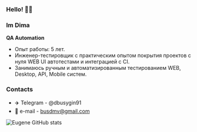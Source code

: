 ### Hello! 👋:wink:
### Im Dima 
**QA Automation**

- Опыт работы: 5 лет.
- Инженер-тестировщик с практическим опытом покрытия проектов с нуля WEB UI автотестами и интеграцией с CI.
- Занимаюсь ручным и автоматизированным тестированием WEB, Desktop, API, Mobile систем.

### Contacts
- :airplane: Telegram - @dbusygin91
- :e-mail: e-mail - busdmv@gmail.com

![Eugene GitHub stats](https://github-readme-stats.vercel.app/api?username=DmitriyBusygin&show_icons=true&theme=vue)
